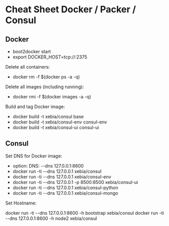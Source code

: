# Cheat Sheet Docker / Packer / Consul

## Docker

- boot2docker start
- export DOCKER_HOST=tcp://:2375

Delete all containers:

- docker rm -f $(docker ps -a -q)

Delete all images (including running):

- docker rmi -f $(docker images -a -q)

Build and tag Docker image:

- docker build -t xebia/consul base
- docker build -t xebia/consul-env consul-env
- docker build -t xebia/consul-ui consul-ui


## Consul

Set DNS for Docker image:

- option: DNS: --dns 127.0.0.1:8600
- docker run -ti --dns 127.0.0.1 xebia/consul
- docker run -ti --dns 127.0.0.1 xebia/consul-env
- docker run -ti --dns 127.0.0.1 -p 8500:8500 xebia/consul-ui
- docker run -ti --dns 127.0.0.1 xebia/consul-python
- docker run -ti --dns 127.0.0.1 xebia/consul-mongo


Set Hostname:

docker run -ti --dns 127.0.0.1:8600 -h bootstrap xebia/consul
docker run -ti --dns 127.0.0.1:8600 -h node2 xebia/consul



